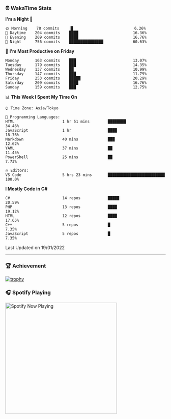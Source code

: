 ### ⏰ WakaTime Stats


<!--START_SECTION:waka-->
**I'm a Night 🦉** 

```text
🌞 Morning    78 commits     █                           6.26% 
🌆 Daytime    204 commits    ████                        16.36% 
🌃 Evening    209 commits    ████                        16.76% 
🌙 Night      756 commits    ███████████████             60.63%

```
📅 **I'm Most Productive on Friday** 

```text
Monday       163 commits    ███                         13.07% 
Tuesday      179 commits    ███                         14.35% 
Wednesday    137 commits    ██                          10.99% 
Thursday     147 commits    ███                         11.79% 
Friday       253 commits    █████                       20.29% 
Saturday     209 commits    ████                        16.76% 
Sunday       159 commits    ███                         12.75%

```


📊 **This Week I Spent My Time On** 

```text
⌚︎ Time Zone: Asia/Tokyo

💬 Programming Languages: 
HTML                     1 hr 51 mins        ████████                    34.46% 
JavaScript               1 hr                ████                        18.76% 
Markdown                 40 mins             ███                         12.62% 
YAML                     37 mins             ██                          11.45% 
PowerShell               25 mins             ██                          7.73%

🔥 Editors: 
VS Code                  5 hrs 23 mins       █████████████████████████   100.0%

```

**I Mostly Code in C#** 

```text
C#                       14 repos            █████                       20.59% 
PHP                      13 repos            ████                        19.12% 
HTML                     12 repos            ████                        17.65% 
C++                      5 repos             █                           7.35% 
JavaScript               5 repos             █                           7.35%

```



 Last Updated on 19/01/2022
<!--END_SECTION:waka-->

---

### 🏆 Achievement

[![trophy](https://github-profile-trophy.vercel.app/?username=Slime-hatena&theme=flat&no-bg=true&no-frame=true&column=8)](https://github.com/ryo-ma/github-profile-trophy)

### 🎧 Spotify Playing

[<img src="https://spotify-now-playing-slime-hatena.vercel.app/api/spotify-playing" alt="Spotify Now Playing" width="350" />](https://open.spotify.com/user/slime_hatena)

<!--
**Slime-hatena/Slime-hatena** is a ✨ _special_ ✨ repository because its `README.md` (this file) appears on your GitHub profile.

Here are some ideas to get you started:

- 🔭 I’m currently working on ...
- 🌱 I’m currently learning ...
- 👯 I’m looking to collaborate on ...
- 🤔 I’m looking for help with ...
- 💬 Ask me about ...
- 📫 How to reach me: ...
- 😄 Pronouns: ...
- ⚡ Fun fact: ...
-->
